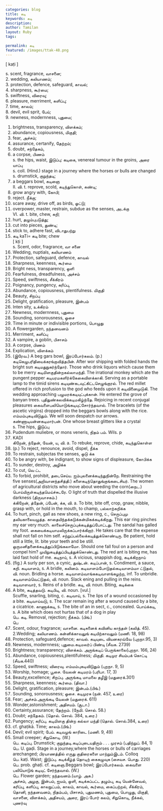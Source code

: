 ```yaml
---
categories: blog
title: கடி
keywords: கடி
description: 
author: Tamilan
layout: Ruby
tags: 
 
permalink: கடி
featured: /images/ttak-48.png
---
```

  
[ kaṭi ]  
  
s. scent, fragrance, வாசனை;  
2. wedding, கலியாணம்;  
3. protection, defence, safeguard, காவல்;  
4. sharpness, கூர்மை;  
5. swiftness, விரைவு;  
6. pleasure, merriment, களிப்பு;  
7. time, காலம்;  
8. devil, evil sprit, பேய்;  
9. newness, modernness, புதுமை;  
1. brightness, transparency, விளக்கம்;  
11. abundance, copiousness, மிகுதி;  
12. fear, அச்சம்;  
13. assurance, certanify, தேற்றம்;  
14. doubt, சந்தேகம்,  
15. a corpse, பிணம்  
s. the hips, waist, இடுப்பு: கடிகை, venereal tumour in the groins, அரை யாப்பு  
s. coll. (Hind.) stage in a journey where the horses or bulls are changed  
s. drumstick, குறுந்தடி;  
2. a beggars bowl, கடிஞை  
II. வி. t. reprove, scold, கடிந்துகொள், கண்டி;  
2. grow angry with, கோபி;  
3. reject. நீக்கு;  
4. scare away, drive off, as birds, ஓட்டு;  
5. overpower, master, restrain, subdue as the senses, அடக்கு  
VI. வி. t. bite, chew, கறி;  
2. hurt, தழும்புபடுத்து;  
3. cut into pieces, துண்டி;  
4. stick to, adhere fast, விடாதுபற்று  
6. கடி kaTi= கடி bite; chew  
[ kṭi ]  
s. Scent, odor, fragrance, வா சனை  
2. Wedding, nuptials, கலியாணம்  
3. Protection, safeguard, defence, காவல்  
4. Sharpness, keenness, கூர்மை  
5. Bright ness, transparency, ஒளி  
6. Fearfulness, dreadfulness, அச்சம்  
7. Speed, swiftness, சீக்கிரம்  
8. Poignancy, pungency, கரிப்பு,  
9. Abundance, copiousness, plentifulness. மிகுதி  
1. Beauty, சிறப்பு  
11. Delight, gratification, pleasure, இன்பம்  
12. Inten sity, உக்கிரம்  
13. Newness, modernness, புதுமை  
14. Sounding, sonorousness, ஓசை  
15. Time in minute or indivisible portions, பொழுது  
16. A flowergarden, நந்தனவனம்  
17. Merriment, களிப்பு  
18. A vampire, a goblin, பிசாசம்  
19. A corpse, பிணம்  
2. Explication, விளக்கம்  
21. (இரேவ.) A beg gars bowl, இரப்போர்கலம். (p.) கடிகெழுபரிதியைக்கரங்குவித்தபின். After wor shipping with folded hands the bright sun கடிமதுநுகர்ந்தோர். Those who drink liquors which cause them to be merry கடிமிளகுதின்றகல்லாமந்தி. The irrational monkey which ate the pungent pepper கடியரமகளிர்க்கேகைவிளக்காகி. Serving as a portable lamp to the timid sirens கடியுண்கடவுட்கிட்டசெழுங்குரல். The red millet offered in rich profusion to the god who feeds upon it கடிவினைமுடுகி. The wedding approaching பழுமரக்கடியுட்புக்கான். He entered the grove of banyan trees. புதிதுண்கலவிக்கடிமகிழ்ந்தே. Rejoicing in recent conjugal pleasures கைவளைபலியொடுங்கடியுட்சோர்ந்தவால். The bracelets (of the ascetic virgins) dropped into the beggars bowls along with the rice. எம்மம்புகடிவிடுதும். We will soon despatch our arrows. கண்ணாடியன்னகடிமார்பன். One whose breast glitters like a crystal  
s. The hips, இடுப்பு  
2. Pudendum muliebre, or mons veneris, நிதம் பம். Wils. p  
181. KADI  
கிறேன், ந்தேன், வேன், ய, வி. a. To rebuke, reprove, chide, கடிந்துகொள்ள  
2. (p.) To reject, renounce, avoid, dispel, நீக்க  
3. To restrain, subjectas the senses, ஒடு க்க  
4. To be angry with, be indignant, to show signs of displeasure, கோபிக்க  
5. To sunder, destroy, அழிக்க  
6. To cut, வெ ட்ட  
7. To forbid, prohibit, தடைசெய்ய. ஐம்புலனைக்கடிந்துநின்றே. Restraining the five senses(அறிவானந்தசித்தி.) களைகடிந்தொதுங்குங்கடைசியர். The women of agricultural districts who move about weeding the corn(நைட.) பொய்யிருள்கடிந்தமெய்ச்சுடரே. O light of truth that dispelled the illusive darkness (திருவாசகம்.)  
க்கிறேன், த்தேன், ப்பேன், க்க, வி. a. To bite, bite off, crop, gnaw, nibble, grasp with, or hold in the mouth, to champ, பல்லாற்கறிக்க  
2. To hurt, pinch, gall as new shoes, a new ring, c., செருப்புமு தலியகாலையழுத்த. காதையிந்தக்கடுக்கன்மிகக்கடிக்கிறது. This ear ring pinches my ear very much. காலைச்செருப்புக்கடித்துப்போட்டது. The sandal has galled my foot. கையைக்கடியாமலிருக்கப்பார்க்கிறார். He takes care that the expense shall not fall on him self. சற்றுப்பல்லைக்கடித்துக்கொண்டிரு. Be patient, hold still a little, lit. bite your teeth and be still. ஒருமனிதனைக்கடித்துப்பிடுங்கலாமோ. Should one fall foul on a person and compel him? முயிறுகடித்துப்பிடித்துக்கொண்டது. The red ant is biting me, has laid fast hold of me. கடிநாய், s. A vicious, snappish dog, கடிக்கிறநாய்  
2. (fig.) A surly per son, a cynic, துஷ்டன். கடிப்பான், s. Condiment, a sauce, கறி. கடிவாளம், s. A bridle, கலினம். கடிவாளம்போடுதல்கடிவாளம்மா ட்டுதல், வி. noun. Bridling a horse. கடிவாளம்வாங்ககடிவாளங்கழற்ற, inf. To unbridle. கடிவாளம்வெட்டுதல், வி. noun. Slack ening and pulling in the reins. கடிவாளவார், s. Reins of a bridle. கடி, வி. noun. Biting, கடிக்கை  
2. A bite, கடித்தவடு. கடிபிடி, வி. noun. [vul.]  
Scuffle, snarling, biting, c. கடிவாய், s. The lips of a wound occasioned by a bite. கடிவாய்வடு, s. The scar remain ing after a wound caused by a bite, a cicatrice. காணாக்கடி, s. The bite of an in sect, c., concealed. பொய்க்கடி, s. A bite which does not hurtas that of a dog in play  
பெ. கடி. Removal, rejection; நீக்கம். (பிங்.)  
பெ  
1. Scent, odour, fragrance; வாசனை. கடிசுனைக் கவினிய காந்தள் (கலித். 45). 2.Wedding; கலியாணம். கன்னிக்காவலுங் கடியிற்காவலும் (மணி. 18, 98)  
3. Protection, safeguard,defence; காவல். கடியுடை வியனகரவ்வே (புறநா.95, 3)  
4. Newness, modernness; புதுமை.கடிமலர்ப் பிண்டி (சீவக. 2739)  
5. Brightness; transparency; விளக்கம். அருங்கடிப் பெருங்காலை(புறநா. 166, 24)  
6. Abundance, copiousness,plentifulness; மிகுதி. கடிமுர சியம்பக் கொட்டி (சீவக.440)  
7. Speed, swiftness; விரைவு. எம்மம்புகடிவிடுதும் (புறநா. 9, 5)  
8. Worship, homage; பூசை. வேலன் கடிமரம் (பரிபா. 17, 3)  
9. Beauty,excellence; சிறப்பு. அருங்கடி மாமலை தழீஇ (மதுரைக்.301)  
10. Sharpness, keenness; கூர்மை. (திவா.)  
11. Delight, gratification, pleasure; இன்பம்.(பிங்.)  
12. Sounding, sonorousness; ஓசை. கடிமுரசு (நன். 457, உரை)  
13. Fear; அச்சம்.அருங்கடி வேலன் (மதுரைக். 611)  
14. Wonder,astonishment; அதிசயம். (சூடா.)  
15. Certainty,assurance; தேற்றம். (நேமி. சொல். 58.)  
16. Doubt; சந்தேகம். (தொல். சொல். 384, உரை.)  
17. Pungency; கரிப்பு. கடிமிளகு தின்ற கல்லா மந்தி (தொல். சொல்.384, உரை)  
18. cf. ghaṭikā. Time; காலம்.(பிங்.)  
19. Devil; evil spirit; பேய். கடிவழங் காரிடை (மணி. 9, 49)  
20. Small creeper; சிறுகொடி. (W.)  
பெ. கடிப்பு. Drumstick; குறுந்தடி.கடிப்புடையதிரும் . . . முரசம் (பதிற்றுப். 84, 1)  
பெ. U. gaḍi. Stage in a journey,where the horses or bulls of carriages arechanged; பிரயாணத்தில் எருது குதிரைகளை மாற்றும்இடம். Colloq  
பெ. kaṭi. Waist; இடுப்பு. கடிக்கீழ்த் தொடிற் கைகழுவுக (சைவச. பொது. 220)  
பெ. prob. ghaṭī. cf. கடிஞை.Beggars bowl; இரப்போர்கலம். கைவளை பலியொடுங் கடியுட் சேர்ந்தவால். (W.)  
பெ. Flower garden; நந்தவனம்.(யாழ். அக.)  
அச்சம், அழகு, இன்பம், ஐயம், ஒளி, கடிக்கப்பட்ட தழும்பு, கடி யென்னேவல், கரிப்பு, களிப்பு, காலநுட்பம், காலம், காவல், கூர்மை, கைப்பற்றல், சீக்கிரம், தொனி, நந்தனவனம், நிதம்பம், பிசாசம், புதுமணம், புதுமை, பொழுது, மிகுதி, வாசனை, விளக்கம், அதிசயம், அரை, இரப் போர் கலம், சிறுகொடி, நீக்கல், புணர்வு